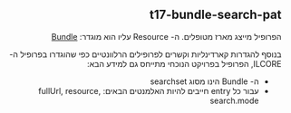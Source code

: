 <div dir="rtl" markdown="1">

## t17-bundle-search-pat


הפרופיל מייצג מארז מטופלים.
ה- Resource עליו הוא מוגדר: [Bundle](https://hl7.org/fhir/R4/bundle.html)

בנוסף להגדרות קארדינליות וקשרים לפרופילים הרלוונטיים כפי שהוגדרו בפרופיל ה- ILCORE, הפרופיל בפרויקט הנוכחי מתייחס גם למידע הבא:
* ה- Bundle הינו מסוג searchset
* עבור כל entry חייבים להיות האלמנטים הבאים: fullUrl, resource, search.mode

</div>
